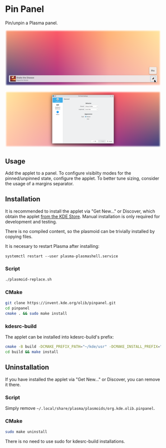 # Pin Panel

Pin/unpin a Plasma panel.

![Plasmoid on the panel](promo/banner1.png)

![Settings page](promo/banner2.png)

## Usage

Add the applet to a panel. To configure visibilty modes for the pinned/unpinned state, configure the applet. To better tune sizing, consider the usage of a margins separator.

## Installation

It is recommended to install the applet via "Get New…" or Discover, which obtain the applet [from the KDE Store](about:blank). Manual installation is only required for development and testing.

There is no compiled content, so the plasmoid can be trivially installed by copying files.

It is necesary to restart Plasma after installing:

`systemctl restart --user plasma-plasmashell.service`

### Script

```bash
./plasmoid-replace.sh
```

### CMake

```bash
git clone https://invent.kde.org/olib/pinpanel.git
cd pinpanel
cmake . && sudo make install
```

### kdesrc-build

The applet can be installed into kdesrc-build's prefix:

```bash
cmake -B build -DCMAKE_PREFIX_PATH="~/kde/usr" -DCMAKE_INSTALL_PREFIX="~/kde/usr"
cd build && make install
```

## Uninstallation

If you have installed the applet via "Get New…" or Discover, you can remove it there.

### Script

Simply remove `~/.local/share/plasma/plasmoids/org.kde.olib.pinpanel`.

### CMake

```bash
sudo make uninstall
```

There is no need to use sudo for kdesrc-build installations.

